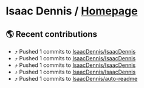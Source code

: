 # Isaac Dennis / [Homepage](https://isaacdennis.tech/)

## :earth_americas: Recent contributions

* ⤴️ Pushed 1 commits to [IsaacDennis/IsaacDennis](https://github.com/IsaacDennis/IsaacDennis)
* ⤴️ Pushed 1 commits to [IsaacDennis/IsaacDennis](https://github.com/IsaacDennis/IsaacDennis)
* ⤴️ Pushed 1 commits to [IsaacDennis/IsaacDennis](https://github.com/IsaacDennis/IsaacDennis)
* ⤴️ Pushed 1 commits to [IsaacDennis/IsaacDennis](https://github.com/IsaacDennis/IsaacDennis)
* ⤴️ Pushed 1 commits to [IsaacDennis/auto-readme](https://github.com/IsaacDennis/auto-readme)
